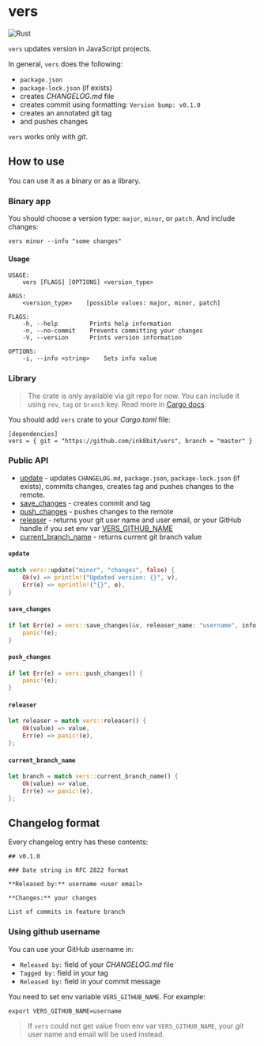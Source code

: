 # vers

![Rust](https://github.com/ink8bit/vers/workflows/Rust/badge.svg)

`vers` updates version in JavaScript projects.

In general, `vers` does the following:

- `package.json`
- `package-lock.json` (if exists)
- creates *CHANGELOG.md* file
- creates commit using formatting: `Version bump: v0.1.0`
- creates an annotated git tag
- and pushes changes

`vers` works only with _git_.

## How to use

You can use it as a binary or as a library.

### Binary app

You should choose a version type: `major`, `minor`, or `patch`. And include changes:

```
vers minor --info "some changes"
```

#### Usage

```
USAGE:
    vers [FLAGS] [OPTIONS] <version_type>

ARGS:
    <version_type>    [possible values: major, minor, patch]

FLAGS:
    -h, --help         Prints help information
    -n, --no-commit    Prevents committing your changes
    -V, --version      Prints version information

OPTIONS:
    -i, --info <string>    Sets info value
```

### Library

> The crate is only available via git repo for now. You can include it using `rev`, `tag` or `branch` key. Read more in [Cargo docs](https://doc.rust-lang.org/cargo/reference/specifying-dependencies.html#specifying-dependencies-from-git-repositories).

You should add `vers` crate to your *Cargo.toml* file:

```
[dependencies]
vers = { git = "https://github.com/ink8bit/vers", branch = "master" }
```

### Public API

- [update](#update) - updates `CHANGELOG.md`, `package.json`, `package-lock.json` (if exists), commits changes, creates tag and pushes changes to the remote.
- [save_changes](#save_changes) - creates commit and tag
- [push_changes](#push_changes) - pushes changes to the remote
- [releaser](#releaser) - returns your git user name and user email, or your GitHub handle if you set env var [VERS_GITHUB_NAME](#using-github-username)
- [current_branch_name](#current_branch_name) - returns current git branch value

#### `update`

```rust
match vers::update("minor", "changes", false) {
    Ok(v) => println!("Updated version: {}", v),
    Err(e) => eprintln!("{}", e),
}
```

#### `save_changes`

```rust
if let Err(e) = vers::save_changes(&v, releaser_name: "username", info: "some info") {
    panic!(e);
}
```

#### `push_changes`

```rust
if let Err(e) = vers::push_changes() {
    panic!(e);
}
```

#### `releaser`

```rust
let releaser = match vers::releaser() {
    Ok(value) => value,
    Err(e) => panic!(e),
};
```

#### `current_branch_name`

```rust
let branch = match vers::current_branch_name() {
    Ok(value) => value,
    Err(e) => panic!(e),
};
```

## Changelog format

Every changelog entry has these contents:

```
## v0.1.0

### Date string in RFC 2822 format

**Released by:** username <user email>

**Changes:** your changes

List of commits in feature branch
```

### Using github username

You can use your GitHub username in:
- `Released by:` field of your _CHANGELOG.md_ file
- `Tagged by:` field in your tag
- `Released by:` field in your commit message

You need to set env variable `VERS_GITHUB_NAME`. For example:

```
export VERS_GITHUB_NAME=username
```

> If `vers` could not get value from env var `VERS_GITHUB_NAME`, your *git* user name and email will be used instead.
